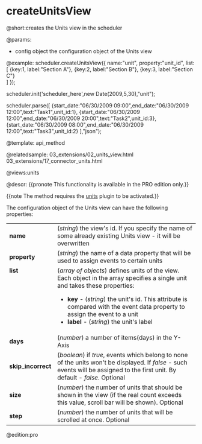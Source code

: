 createUnitsView
=============

@short:creates the Units view in the scheduler
	

@params:
- config	object	the configuration object of the Units view


@example: 
scheduler.createUnitsView({
	name:"unit",
	property:"unit_id",
	list:[
		{key:1, label:"Section A"},
		{key:2, label:"Section B"},
		{key:3, label:"Section C"}	
	]
});

scheduler.init('scheduler_here',new Date(2009,5,30),"unit");

scheduler.parse([
 {start_date:"06/30/2009 09:00",end_date:"06/30/2009 12:00",text:"Task1",unit_id:1},
 {start_date:"06/30/2009 12:00",end_date:"06/30/2009 20:00",text:"Task2",unit_id:3},
 {start_date:"06/30/2009 08:00",end_date:"06/30/2009 12:00",text:"Task3",unit_id:2}
],"json");

@template:	api_method

@relatedsample:
	03_extensions/02_units_view.html
    03_extensions/17_connector_units.html

@views:units

@descr:
{{pronote This functionality is available in the PRO edition only.}}

{{note The method requires the [units](extensions_list.md#units) plugin to be activated.}}

The configuration object of the Units view can have the following properties:
<table class="webixdoc_links">
	<tbody>
    	<tr>
			<td class="webixdoc_links0"><b>name</b></td>
			<td>(<i>string</i>) the view's id. If you specify the name of some already existing Units view - it will be overwritten</td>
		</tr>
        <tr>
			<td class="webixdoc_links0"><b>property</b></td>
			<td>(<i>string</i>) the name of a data property that will be used to assign events to certain units</td>
		</tr>
        <tr>
			<td class="webixdoc_links0"  style="vertical-align: top;"><b>list</b></td>
			<td>(<i>array of objects</i>) defines units of the view.<br> Each object in the array specifies a single unit and takes these properties:
            	<ul>
					<li><b>key</b> -   (<i>string</i>) the unit's id. This attribute is compared with the event data property to assign the event to a unit</li>
					<li><b>label</b> -   (<i>string</i>) the unit's label</li>
			</ul>
             </td>
		</tr>
        <tr>
			<td class="webixdoc_links0"><b>days</b></td>
			<td>(<i>number</i>) a number of items(days) in the Y-Axis</td>
		</tr>
        <tr>
			<td class="webixdoc_links0"><b>skip_incorrect</b></td>
			<td>(<i>boolean</i>) if <i>true</i>, events which belong to none of the units won't be displayed. If <i>false</i> - such events will be assigned to the first unit. By default - <i>false</i>. Optional</td>
		</tr>
        <tr>
			<td class="webixdoc_links0"><b>size</b></td>
			<td>(<i>number</i>) the number of units that should be shown in the view (if the real count exceeds this value, scroll bar will be shown). Optional</td>
		</tr>
        <tr>
			<td class="webixdoc_links0"><b>step</b></td>
			<td>(<i>number</i>) the number of units that will be scrolled at once. Optional</td>
		</tr>
    </tbody>
</table>

@edition:pro

